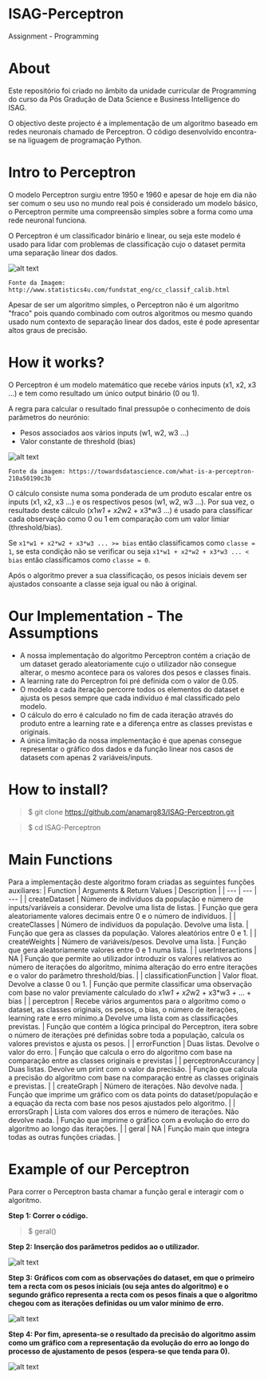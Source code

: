 # ISAG-Perceptron
Assignment - Programming

# About
Este repositório foi criado no âmbito da unidade curricular de Programming do curso da Pós Gradução de Data Science e Business Intelligence do ISAG. 

O objectivo deste projecto é a implementação de um algoritmo baseado em redes neuronais chamado de Perceptron. O código desenvolvido encontra-se na liguagem de programação Python.

# Intro to Perceptron 
O modelo Perceptron surgiu entre 1950 e 1960 e apesar de hoje em dia não ser comum o seu uso no mundo real pois é considerado um modelo básico, o Perceptron permite uma compreensão simples sobre a forma como uma rede neuronal funciona. 

O Perceptron é um classificador binário e linear, ou seja este modelo é usado para lidar com problemas de classificação cujo o dataset permita uma separação linear dos dados. 

![alt text](http://www.statistics4u.com/fundstat_eng/img/hl_classif_separation.png)

```Fonte da Imagem: http://www.statistics4u.com/fundstat_eng/cc_classif_calib.html```

Apesar de ser um algoritmo simples, o Perceptron não é um algoritmo "fraco" pois quando combinado com outros algoritmos ou mesmo quando usado num contexto de separação linear dos dados, este é pode apresentar altos graus de precisão. 

# How it works?

O Perceptron é um modelo matemático que recebe vários inputs (x1, x2, x3 ...) e tem como resultado um único output binário (0 ou 1). 

A regra para calcular o resultado final pressupõe o conhecimento de dois parâmetros do neurónio: 
* Pesos associados aos vários inputs (w1, w2, w3 ...)
* Valor constante de threshold (bias)

![alt text](https://miro.medium.com/max/645/0*LJBO8UbtzK_SKMog)

```Fonte da imagem: https://towardsdatascience.com/what-is-a-perceptron-210a50190c3b```


O cálculo consiste numa soma ponderada de um produto escalar entre os inputs (x1, x2, x3 ...) e os respectivos pesos (w1, w2, w3 ...). Por sua vez, o resultado deste cálculo (x1*w1 + x2*w2 + x3*w3 ...) é usado para classificar cada observação como 0 ou 1 em comparação com um valor limiar (threshold/bias). 

Se ```x1*w1 + x2*w2 + x3*w3 ... >= bias``` então classificamos como ```classe = 1```, se esta condição não se verificar ou seja ```x1*w1 + x2*w2 + x3*w3 ... < bias``` então classificamos como ```classe = 0```. 

Após o algoritmo prever a sua classificação, os pesos iniciais devem ser ajustados consoante a classe seja igual ou não à original. 

# Our Implementation - The Assumptions 
* A nossa implementação do algoritmo Perceptron contém a criação de um dataset gerado aleatoriamente cujo o utilizador não consegue alterar, o mesmo acontece para os valores dos pesos e classes finais. 
* A learning rate do Perceptron foi pré definida com o valor de 0.05.
* O modelo a cada iteração percorre todos os elementos do dataset e ajusta os pesos sempre que cada indivíduo é mal classificado pelo modelo. 
* O cálculo do erro é calculado no fim de cada iteração através do produto entre a learning rate e a diferença entre as classes previstas e originais. 
* A única limitação da nossa implementação é que apenas consegue representar o gráfico dos dados e da função linear nos casos de datasets com apenas 2 variáveis/inputs. 

# How to install? 
> $ git clone https://github.com/anamarg83/ISAG-Perceptron.git

> $ cd ISAG-Perceptron

# Main Functions 
Para a implementação deste algoritmo foram criadas as seguintes funções auxiliares:
| Function | Arguments & Return Values | Description |
| --- | --- | --- |
| createDataset | Número de indivíduos da população e número de inputs/variáveis a considerar. Devolve uma lista de listas. | Função que gera aleatoriamente valores decimais entre 0 e o número de indivíduos. |
| createClasses | Número de indivíduos da população. Devolve uma lista. | Função que gera as classes da população. Valores aleatórios entre 0 e 1. |
|  createWeights | Número de variáveis/pesos. Devolve uma lista. | Função que gera aleatoriamente valores entre 0 e 1 numa lista. |
| userInteractions | NA | Função que permite ao utilizador introduzir os valores relativos ao número de iterações do algoritmo, mínima alteração do erro entre iterações e o valor do parâmetro threshold/bias. | 
| classificationFunction | Valor float. Devolve a classe 0 ou 1. | Função que permite classificar uma observação com base no valor previamente calculado do x1*w1 + x2*w2 + x3*w3 + ... + bias  | 
| perceptron | Recebe vários argumentos para o algoritmo como o dataset, as classes originais, os pesos, o  bias, o número de iterações, learning rate e erro mínimo.a Devolve uma lista com as classificações previstas. | Função que contém a lógica principal do Perceptron, itera sobre o número de iterações pré definidas sobre toda a população, calcula os valores previstos e ajusta os pesos. | 
| errorFunction | Duas listas. Devolve o valor do erro. | Função que calcula o erro do algoritmo com base na comparação entre as classes originais e previstas | 
| perceptronAccurancy | Duas listas. Devolve um print com o valor da precisão. | Função que calcula a precisão do algoritmo com base na comparação entre as classes originais e previstas. | 
| createGraph | Número de iterações. Não devolve nada. | Função que imprime um gráfico com os data points do dataset/população e a equação da recta com base nos pesos ajustados pelo algoritmo. | 
| errorsGraph | Lista com valores dos erros e número de iterações. Não devolve nada. | Função que imprime o gráfico com a evolução do erro do algoritmo ao longo das iterações. | 
| geral | NA | Função main que integra todas as outras funções criadas. | 

# Example of our Perceptron 
Para correr o Perceptron basta chamar a função geral e interagir com o algoritmo.

**Step 1: Correr o código.**

> $ geral()

**Step 2: Inserção dos parâmetros pedidos ao  o utilizador.**

![alt text](https://raw.githubusercontent.com/anamarg83/ISAG-Perceptron/main/README_IMAGES/userInteractions.PNG)

**Step 3: Gráficos com com as observações do dataset, em que o primeiro tem a recta com os pesos iniciais (ou seja antes do algoritmo) e o segundo gráfico representa a recta com os pesos finais a que o algoritmo chegou com as iterações definidas ou um valor mínimo de erro.**

![alt text](https://raw.githubusercontent.com/anamarg83/ISAG-Perceptron/main/README_IMAGES/acc_and_errors.PNG)

**Step 4: Por fim, apresenta-se o resultado da precisão do algoritmo assim como um gráfico com a representação da evolução do erro ao longo do processo de ajustamento de pesos (espera-se que tenda para 0).**

![alt text](https://raw.githubusercontent.com/anamarg83/ISAG-Perceptron/main/README_IMAGES/graphs.PNG)



